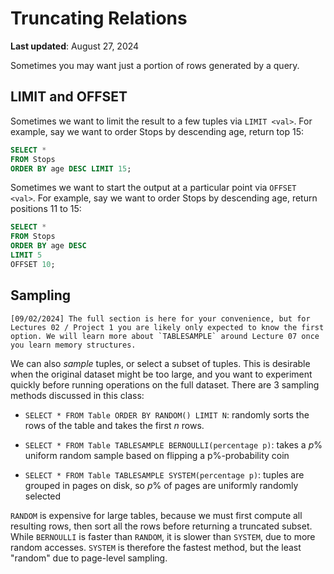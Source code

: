 # Truncating Relations

**Last updated**: August 27, 2024

Sometimes you may want just a portion of rows generated by a query.

## LIMIT and OFFSET

Sometimes we want to limit the result to a few tuples via `LIMIT <val>`.
For example, say we want to order Stops by descending age, return top
15:

```sql
SELECT *
FROM Stops
ORDER BY age DESC LIMIT 15;
```

Sometimes we want to start the output at a particular point via
`OFFSET <val>`. For example, say we want to order Stops by descending
age, return positions 11 to 15:

```sql
SELECT *
FROM Stops
ORDER BY age DESC
LIMIT 5
OFFSET 10;
```

## Sampling

```{note}
[09/02/2024] The full section is here for your convenience, but for Lectures 02 / Project 1 you are likely only expected to know the first option. We will learn more about `TABLESAMPLE` around Lecture 07 once you learn memory structures.
```

We can also *sample* tuples, or select a subset of tuples. This is
desirable when the original dataset might be too large, and you want to
experiment quickly before running operations on the full dataset. There
are 3 sampling methods discussed in this class:

-   `SELECT * FROM Table ORDER BY RANDOM() LIMIT N`: randomly sorts the
    rows of the table and takes the first $n$ rows.

-   `SELECT * FROM Table TABLESAMPLE BERNOULLI(percentage p)`: takes a
    $p\%$ uniform random sample based on flipping a p%-probability coin

-   `SELECT * FROM Table TABLESAMPLE SYSTEM(percentage p)`: tuples are
    grouped in pages on disk, so $p\%$ of pages are uniformly randomly
    selected

`RANDOM` is expensive for large tables, because we must first compute all resulting rows, then sort all the rows before returning a truncated subset.
While `BERNOULLI` is faster than `RANDOM`, it is slower than
`SYSTEM`, due to more random accesses. `SYSTEM` is therefore the fastest
method, but the least "random" due to page-level sampling.
